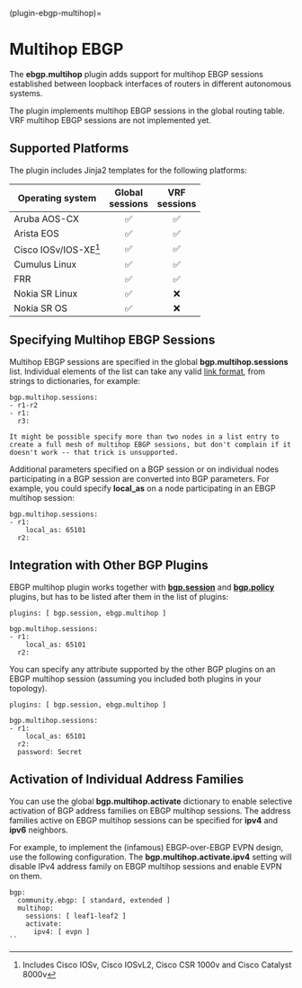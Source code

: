(plugin-ebgp-multihop)=
# Multihop EBGP

The **ebgp.multihop** plugin adds support for multihop EBGP sessions established between loopback interfaces of routers in different autonomous systems.

The plugin implements multihop EBGP sessions in the global routing table. VRF multihop EBGP sessions are not implemented yet.

## Supported Platforms

The plugin includes Jinja2 templates for the following platforms:

| Operating system    | Global<br>sessions | VRF<br>sessions |
| ------------------- | :--: | :--: |
| Aruba AOS-CX        |  ✅  |  ✅  |
| Arista EOS          |  ✅  |  ✅  |
| Cisco IOSv/IOS-XE[^18v] | ✅ | ✅ |
| Cumulus Linux       |  ✅  |  ✅  |
| FRR                 |  ✅  |  ✅  |
| Nokia SR Linux      |  ✅  |  ❌   |
| Nokia SR OS         |  ✅  |  ❌   |

[^18v]: Includes Cisco IOSv, Cisco IOSvL2, Cisco CSR 1000v and Cisco Catalyst 8000v

## Specifying Multihop EBGP Sessions

Multihop EBGP sessions are specified in the global **bgp.multihop.sessions** list. Individual elements of the list can take any valid [link format](link-formats), from strings to dictionaries, for example:

```
bgp.multihop.sessions:
- r1-r2
- r1:
  r3:
```

```{warning}
It might be possible specify more than two nodes in a list entry to create a full mesh of multihop EBGP sessions, but don't complain if it doesn't work -- that trick is unsupported.
```

Additional parameters specified on a BGP session or on individual nodes participating in a BGP session are converted into BGP parameters. For example, you could specify **local_as** on a node participating in an EBGP multihop session:

```
bgp.multihop.sessions:
- r1:
    local_as: 65101
  r2:
```

## Integration with Other BGP Plugins

EBGP multihop plugin works together with **[bgp.session](bgp.session.md)** and **[bgp.policy](bgp.policy.md)** plugins, but has to be listed after them in the list of plugins:

```
plugins: [ bgp.session, ebgp.multihop ]

bgp.multihop.sessions:
- r1:
    local_as: 65101
  r2:
```

You can specify any attribute supported by the other BGP plugins on an EBGP multihop session (assuming you included both plugins in your topology).

```
plugins: [ bgp.session, ebgp.multihop ]

bgp.multihop.sessions:
- r1:
    local_as: 65101
  r2:
  password: Secret
```

## Activation of Individual Address Families

You can use the global **bgp.multihop.activate** dictionary to enable selective activation of BGP address families on EBGP multihop sessions. The address families active on EBGP multihop sessions can be specified for **ipv4** and **ipv6** neighbors.

For example, to implement the (infamous) EBGP-over-EBGP EVPN design, use the following configuration. The **bgp.multihop.activate.ipv4** setting will disable IPv4 address family on EBGP multihop sessions and enable EVPN on them.

```
bgp:
  community.ebgp: [ standard, extended ]
  multihop:
    sessions: [ leaf1-leaf2 ]
    activate: 
      ipv4: [ evpn ]
``

